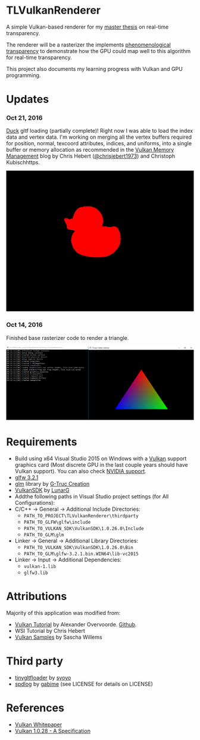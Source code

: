 # TLVulkanRenderer
A simple Vulkan-based renderer for my [master thesis](https://docs.google.com/document/d/1YOAv2D23j74bExjP2MCMmDOQPquy9ywhBTW-tgU2QXA/edit?usp=sharing) on real-time transparency.

The renderer will be a rasterizer the implements [phenomenological transparency](http://graphics.cs.williams.edu/papers/TransparencyI3D16/McGuire2016Transparency.pdf) to demonstrate how the GPU could map well to this algorithm for real-time transparency.

This project also documents my learning progress with Vulkan and GPU programming.

# Updates

### Oct 21, 2016

[Duck](TLVulkanRenderer/scenes/Duck) gltf loading (partially complete)! Right now I was able to load the index data and vertex data. I'm working on merging all the vertex buffers required for position, normal, texcoord attributes, indices, and uniforms, into a single buffer or memory allocation as recommended in the [Vulkan Memory Management](https://developer.nvidia.com/vulkan-memory-management) blog by Chris Hebert ([@chrisjebert1973](https://github.com/chrisjebert1973)) and Christoph Kubischhttps.

![](TLVulkanRenderer/images/duck_rotation.gif)

### Oct 14, 2016

Finished base rasterizer code to render a triangle.

![](TLVulkanRenderer/images/Triangle.PNG)

# Requirements

- Build using x64 Visual Studio 2015 on Windows with a [Vulkan](https://www.khronos.org/vulkan/) support graphics card (Most discrete GPU in the last couple years should have Vulkan support). You can also check [NVIDIA support](https://developer.nvidia.com/vulkan-driver).
- [glfw 3.2.1](http://www.glfw.org/)
- [glm](http://glm.g-truc.net/0.9.8/index.html) library by [G-Truc Creation](http://www.g-truc.net/)
- [VulkanSDK](https://lunarg.com/vulkan-sdk/) by [LunarG](https://vulkan.lunarg.com/)
- Addthe following paths in Visual Studio project settings (for All Configurations):
 - C/C++ -> General -> Additional Include Directories:
    - `PATH_TO_PROJECT\TLVulkanRenderer\thirdparty`
    - `PATH_TO_GLFW\glfw\include`
    - `PATH_TO_VULKAN_SDK\VulkanSDK\1.0.26.0\Include`
    - `PATH_TO_GLM\glm`
 - Linker -> General -> Additional Library Directories:
    - `PATH_TO_VULKAN_SDK\VulkanSDK\1.0.26.0\Bin`
    - `PATH_TO_GLM\glfw-3.2.1.bin.WIN64\lib-vc2015`
 - Linker -> Input -> Additional Dependencies:
    - `vulkan-1.lib`
    - `glfw3.lib`

# Attributions

Majority of this application was modified from:
  - [Vulkan Tutorial](https://vulkan-tutorial.com/) by Alexander Overvoorde. [Github](https://github.com/Overv/VulkanTutorial). 
  - WSI Tutorial by Chris Hebert
  - [Vulkan Samples](https://github.com/SaschaWillems/Vulkan) by Sascha Willems


# Third party
 - [tinygltfloader](https://github.com/syoyo/tinygltfloader) by [syoyo](https://github.com/syoyo/)
 - [spdlog](https://github.com/gabime/spdlog) by [gabime](https://github.com/gabime/) (see LICENSE for details on LICENSE)

# References
  - [Vulkan Whitepaper](https://www.kdab.com/wp-content/uploads/stories/KDAB-whitepaper-Vulkan-2016-01-v4.pdf)
  - [Vulkan 1.0.28 - A Specification](https://www.khronos.org/registry/vulkan/specs/1.0-wsi_extensions/pdf/vkspec.pdf)

